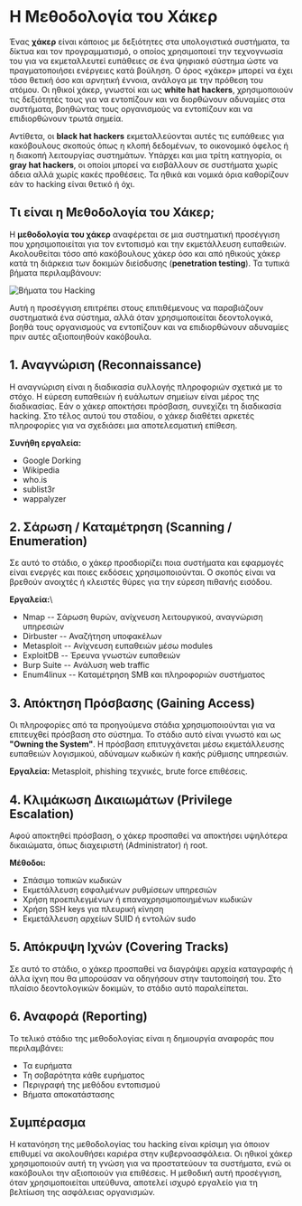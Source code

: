 # Η Μεθοδολογία του Χάκερ

Ένας **χάκερ** είναι κάποιος με δεξιότητες στα υπολογιστικά συστήματα,
τα δίκτυα και τον προγραμματισμό, ο οποίος χρησιμοποιεί την τεχνογνωσία
του για να εκμεταλλευτεί ευπάθειες σε ένα ψηφιακό σύστημα ώστε να
πραγματοποιήσει ενέργειες κατά βούληση. Ο όρος «χάκερ» μπορεί να έχει
τόσο θετική όσο και αρνητική έννοια, ανάλογα με την πρόθεση του ατόμου.
Οι ηθικοί χάκερ, γνωστοί και ως **white hat hackers**, χρησιμοποιούν τις
δεξιότητές τους για να εντοπίζουν και να διορθώνουν αδυναμίες στα
συστήματα, βοηθώντας τους οργανισμούς να εντοπίζουν και να επιδιορθώνουν
τρωτά σημεία.

Αντίθετα, οι **black hat hackers** εκμεταλλεύονται αυτές τις ευπάθειες
για κακόβουλους σκοπούς όπως η κλοπή δεδομένων, το οικονομικό όφελος ή η
διακοπή λειτουργίας συστημάτων. Υπάρχει και μια τρίτη κατηγορία, οι
**gray hat hackers**, οι οποίοι μπορεί να εισβάλλουν σε συστήματα χωρίς
άδεια αλλά χωρίς κακές προθέσεις. Τα ηθικά και νομικά όρια καθορίζουν
εάν το hacking είναι θετικό ή όχι.

## Τι είναι η Μεθοδολογία του Χάκερ;

Η **μεθοδολογία του χάκερ** αναφέρεται σε μια συστηματική προσέγγιση που
χρησιμοποιείται για τον εντοπισμό και την εκμετάλλευση ευπαθειών.
Ακολουθείται τόσο από κακόβουλους χάκερ όσο και από ηθικούς χάκερ κατά
τη διάρκεια των δοκιμών διείσδυσης (**penetration testing**). Τα τυπικά
βήματα περιλαμβάνουν:

![Βήματα του
Hacking](https://media.geeksforgeeks.org/wp-content/uploads/20250514121101324344/The-Hacking-Methodology__.webp)

Αυτή η προσέγγιση επιτρέπει στους επιτιθέμενους να παραβιάζουν
συστηματικά ένα σύστημα, αλλά όταν χρησιμοποιείται δεοντολογικά, βοηθά
τους οργανισμούς να εντοπίζουν και να επιδιορθώνουν αδυναμίες πριν αυτές
αξιοποιηθούν κακόβουλα.

## 1. Αναγνώριση (Reconnaissance)

Η αναγνώριση είναι η διαδικασία συλλογής πληροφοριών σχετικά με το
στόχο. Η εύρεση ευπαθειών ή ευάλωτων σημείων είναι μέρος της
διαδικασίας. Εάν ο χάκερ αποκτήσει πρόσβαση, συνεχίζει τη διαδικασία
hacking. Στο τέλος αυτού του σταδίου, ο χάκερ διαθέτει αρκετές
πληροφορίες για να σχεδιάσει μια αποτελεσματική επίθεση.

**Συνήθη εργαλεία:**
- Google Dorking
- Wikipedia
- who.is
- sublist3r
- wappalyzer

## 2. Σάρωση / Καταμέτρηση (Scanning / Enumeration)

Σε αυτό το στάδιο, ο χάκερ προσδιορίζει ποια συστήματα και εφαρμογές
είναι ενεργές και ποιες εκδόσεις χρησιμοποιούνται. Ο σκοπός είναι να
βρεθούν ανοιχτές ή κλειστές θύρες για την εύρεση πιθανής εισόδου.

**Εργαλεία:**\
- Nmap -- Σάρωση θυρών, ανίχνευση λειτουργικού, αναγνώριση υπηρεσιών
- Dirbuster -- Αναζήτηση υποφακέλων
- Metasploit -- Ανίχνευση ευπαθειών μέσω modules
- ExploitDB -- Έρευνα γνωστών ευπαθειών
- Burp Suite -- Ανάλυση web traffic
- Enum4linux -- Καταμέτρηση SMB και πληροφοριών συστήματος

## 3. Απόκτηση Πρόσβασης (Gaining Access)

Οι πληροφορίες από τα προηγούμενα στάδια χρησιμοποιούνται για να
επιτευχθεί πρόσβαση στο σύστημα. Το στάδιο αυτό είναι γνωστό και ως
**"Owning the System"**. Η πρόσβαση επιτυγχάνεται μέσω εκμετάλλευσης
ευπαθειών λογισμικού, αδύναμων κωδικών ή κακής ρύθμισης υπηρεσιών.

**Εργαλεία:** Metasploit, phishing τεχνικές, brute force επιθέσεις.

## 4. Κλιμάκωση Δικαιωμάτων (Privilege Escalation)

Αφού αποκτηθεί πρόσβαση, ο χάκερ προσπαθεί να αποκτήσει υψηλότερα
δικαιώματα, όπως διαχειριστή (Administrator) ή root.

**Μέθοδοι:**
- Σπάσιμο τοπικών κωδικών
- Εκμετάλλευση εσφαλμένων ρυθμίσεων υπηρεσιών
- Χρήση προεπιλεγμένων ή επαναχρησιμοποιημένων κωδικών
- Χρήση SSH keys για πλευρική κίνηση
- Εκμετάλλευση αρχείων SUID ή εντολών sudo

## 5. Απόκρυψη Ιχνών (Covering Tracks)

Σε αυτό το στάδιο, ο χάκερ προσπαθεί να διαγράψει αρχεία καταγραφής ή
άλλα ίχνη που θα μπορούσαν να οδηγήσουν στην ταυτοποίησή του. Στο
πλαίσιο δεοντολογικών δοκιμών, το στάδιο αυτό παραλείπεται.

## 6. Αναφορά (Reporting)

Το τελικό στάδιο της μεθοδολογίας είναι η δημιουργία αναφοράς που
περιλαμβάνει:

-   Τα ευρήματα
-   Τη σοβαρότητα κάθε ευρήματος
-   Περιγραφή της μεθόδου εντοπισμού
-   Βήματα αποκατάστασης

## Συμπέρασμα

Η κατανόηση της μεθοδολογίας του hacking είναι κρίσιμη για όποιον
επιθυμεί να ακολουθήσει καριέρα στην κυβερνοασφάλεια. Οι ηθικοί χάκερ
χρησιμοποιούν αυτή τη γνώση για να προστατεύουν τα συστήματα, ενώ οι
κακόβουλοι την αξιοποιούν για επιθέσεις. Η μεθοδική αυτή προσέγγιση,
όταν χρησιμοποιείται υπεύθυνα, αποτελεί ισχυρό εργαλείο για τη βελτίωση
της ασφάλειας οργανισμών.
